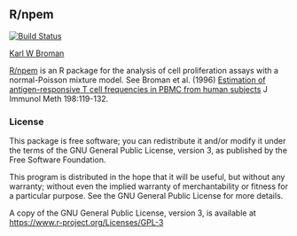 ## R/npem

[![Build Status](https://travis-ci.org/kbroman/npem.svg?branch=master)](https://travis-ci.org/kbroman/npem)

[Karl W Broman](http://kbroman.org)

[R/npem](https://github.com/kbroman/npem) is an R package for the analysis of cell proliferation assays
with a normal-Poisson mixture model. See Broman et al. (1996)
[Estimation of antigen-responsive T cell frequencies in PBMC from human subjects](http://www.biostat.wisc.edu/~kbroman/publications/jim.pdf)
J Immunol Meth 198:119-132.

### License

This package is free software; you can redistribute it and/or modify it
under the terms of the GNU General Public License, version 3, as
published by the Free Software Foundation.

This program is distributed in the hope that it will be useful, but
without any warranty; without even the implied warranty of
merchantability or fitness for a particular purpose.  See the GNU
General Public License for more details.

A copy of the GNU General Public License, version 3, is available at
<https://www.r-project.org/Licenses/GPL-3>
